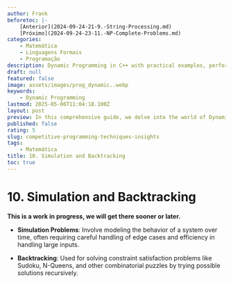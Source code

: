 ```yaml
---
author: Frank
beforetoc: |-
    [Anterior](2024-09-24-21-9.-String-Processing.md)
    [Próximo](2024-09-24-23-11.-NP-Complete-Problems.md)
categories:
    - Matemática
    - Linguagens Formais
    - Programação
description: Dynamic Programming in C++ with practical examples, performance analysis, and detailed explanations to optimize your coding skills and algorithm efficiency.
draft: null
featured: false
image: assets/images/prog_dynamic..webp
keywords:
    - Dynamic Programming
lastmod: 2025-05-06T11:04:18.100Z
layout: post
preview: In this comprehensive guide, we delve into the world of Dynamic Programming with C++. Learn the core principles of Competitive Programming, explore various algorithmic examples, and understand performance differences through detailed code comparisons. Perfect for developers looking to optimize their coding skills and boost algorithm efficiency.
published: false
rating: 5
slug: competitive-programming-techniques-insights
tags:
    - Matemática
title: 10. Simulation and Backtracking
toc: true
---
```


# 10. Simulation and Backtracking


**This is a work in progress, we will get there sooner or later.**


- **Simulation Problems**: Involve modeling the behavior of a system over time, often requiring careful handling of edge cases and efficiency in handling large inputs.

- **Backtracking**: Used for solving constraint satisfaction problems like Sudoku, N-Queens, and other combinatorial puzzles by trying possible solutions recursively.
